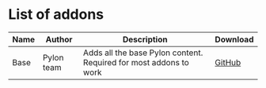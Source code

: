 # List of addons

| Name | Author | Description | Download |
|------|--------|-------------|----------|
| Base | Pylon team | Adds all the base Pylon content. Required for most addons to work | [GitHub](https://github.com/pylonmc/pylon-base/releases) |

